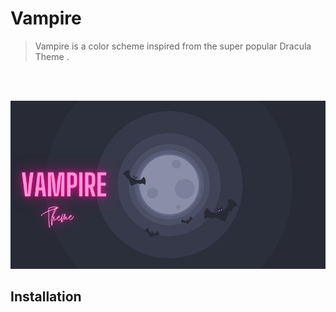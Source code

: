 # Vampire 
> Vampire is a color scheme inspired from the super popular Dracula Theme . 
<br>
<br/>

![Project Banner](./Images/Banner.png)




## Installation
